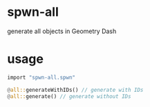 # spwn-all
generate all objects in Geometry Dash

# usage
```rs
import "spwn-all.spwn"

@all::generateWithIDs() // generate with IDs
@all::generate() // generate without IDs
```

